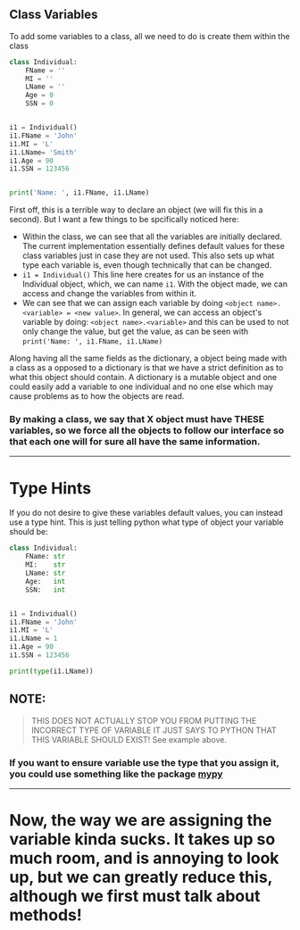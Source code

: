 ## Class Variables

To add some variables to a class, all we need to do is create them within the class

```python
class Individual:
    FName = ''
    MI = ''
    LName = ''
    Age = 0
    SSN = 0


i1 = Individual()
i1.FName = 'John'
i1.MI = 'L'
i1.LName= 'Smith'
i1.Age = 90
i1.SSN = 123456


print('Name: ', i1.FName, i1.LName)
```

First off, this is a terrible way to declare an object (we will fix this in a second).
But I want a few things to be spcifically noticed here:

- Within the class, we can see that all the variables are initially declared. The current implementation
  essentially defines default values for these class variables just in case they are not used. 
  This also sets up what type each variable is, even though technically that can be changed.
- `i1 = Individual()` This line here creates for us an instance of the Individual object, which, we can name `i1`. 
  With the object made, we can access and change the variables from within it.
- We can see that we can assign each variable by doing `<object name>.<variable> = <new value>`. In general, we can access
  an object's variable by doing: `<object name>.<variable>` and this can be used to not only change the value, but get the value, as
  can be seen with `print('Name: ', i1.FName, i1.LName)`


Along having all the same fields as the dictionary, a object being made with a class
as a opposed to a dictionary is that we have a strict definition as to what this object should contain.
A dictionary is a mutable object and one could easily add a variable to one
individual and no one else which may cause problems as to how the objects are read.

### By making a class, we say that X object must have THESE variables, so we force all the objects to follow our interface so that each one will for sure all have the same information.

-----

# Type Hints

If you do not desire to give these variables default values, you can instead use
a type hint. This is just telling python what type of object 
your variable should be:

```python
class Individual:
    FName: str
    MI:    str
    LName: str
    Age:   int
    SSN:   int


i1 = Individual()
i1.FName = 'John'
i1.MI = 'L'
i1.LName = 1
i1.Age = 90
i1.SSN = 123456

print(type(i1.LName))
```

## NOTE:
> THIS DOES NOT ACTUALLY STOP YOU FROM PUTTING THE INCORRECT TYPE OF VARIABLE IT JUST SAYS TO PYTHON THAT THIS VARIABLE SHOULD EXIST! See example above.

### If you want to ensure variable use the type that you assign it, you could use something like the package [mypy](https://pypi.org/project/mypy/)


---

# Now, the way we are assigning the variable kinda sucks. It takes up so much room, and is annoying to look up, but we can greatly reduce this, although we first must talk about methods!